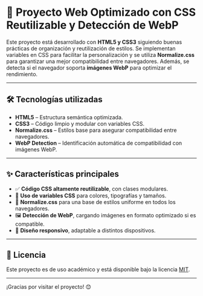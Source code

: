 # 🎨 Proyecto Web Optimizado con CSS Reutilizable y Detección de WebP

Este proyecto está desarrollado con **HTML5 y CSS3** siguiendo buenas prácticas de organización y reutilización de estilos. Se implementan variables en CSS para facilitar la personalización y se utiliza **Normalize.css** para garantizar una mejor compatibilidad entre navegadores. Además, se detecta si el navegador soporta **imágenes WebP** para optimizar el rendimiento.

---

## 🛠 Tecnologías utilizadas

- **HTML5** – Estructura semántica optimizada.
- **CSS3** – Código limpio y modular con variables CSS.
- **Normalize.css** – Estilos base para asegurar compatibilidad entre navegadores.
- **WebP Detection** – Identificación automática de compatibilidad con imágenes WebP.

---

## ✨ Características principales

- ✅ **Código CSS altamente reutilizable**, con clases modulares.
- 🎨 **Uso de variables CSS** para colores, tipografías y tamaños.
- 📏 **Normalize.css** para una base de estilos uniforme en todos los navegadores.
- 🖼️ **Detección de WebP**, cargando imágenes en formato optimizado si es compatible.
- 📱 **Diseño responsivo**, adaptable a distintos dispositivos.

---

## 📄 Licencia

Este proyecto es de uso académico y está disponible bajo la licencia [MIT](LICENSE).

---

¡Gracias por visitar el proyecto! 😊
